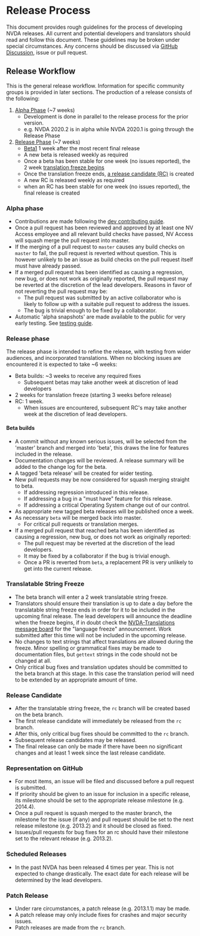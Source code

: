 # Release Process

This document provides rough guidelines for the process of developing NVDA releases.
All current and potential developers and translators should read and follow this document.
These guidelines may be broken under special circumstances.
Any concerns should be discussed via [GitHub Discussion](https://github.com/nvaccess/nvda/discussions), issue or pull request.
 
## Release Workflow
This is the general release workflow. Information for specific community groups is provided in later sections. The production of a release consists of the following:
1. [Alpha Phase](#alpha-phase) (~7 weeks)
   - Development is done in parallel to the release process for the prior version.
   - e.g. NVDA 2020.2 is in alpha while NVDA 2020.1 is going through the Release Phase
1. [Release Phase](#release-phase) (~7 weeks)
   - [Beta1](#beta-builds) 1 week after the most recent final release
   - A new beta is released weekly as required
   - Once a beta has been stable for one week (no issues reported), the 2 week [translation freeze begins](#translatable-string-freeze)
   - Once the translation freeze ends, [a release candidate (RC)](#release-candidate) is created
   - A new RC is released weekly as required
   - when an RC has been stable for one week (no issues reported), the final release is created

### Alpha phase
* Contributions are made following the [dev contributing guide](../dev/contributing.md).
* Once a pull request has been reviewed and approved by at least one NV Access employee and all relevant build checks have passed, NV Access will squash merge the pull request into master.
* If the merging of a pull request to `master` causes any build checks on `master` to fail, the pull request is reverted without question.
This is however unlikely to be an issue as build checks on the pull request itself must have already passed.
* If a merged pull request has been identified as causing a regression, new bug, or does not work as originally reported, the pull request may be reverted at the discretion of the lead developers. Reasons in favor of not reverting the pull request may be: 
  * The pull request was submitted by an active collaborator who is likely to follow up with a suitable pull request to address the issues.
  * The bug is trivial enough to be fixed by a collaborator.
* Automatic 'alpha snapshots' are made available to the public for very early testing. See [testing guide](../testing/contributing.md).

### Release phase
The release phase is intended to refine the release, with testing from wider audiences, and incorporated translations.
When no blocking issues are encountered it is expected to take ~6 weeks:
- Beta builds: ~3 weeks to receive any required fixes
  - Subsequent betas may take another week at discretion of lead developers
- 2 weeks for translation freeze (starting 3 weeks before release) 
- RC: 1 week.
  - When issues are encountered, subsequent RC's may take another week at the discretion of lead developers.

#### Beta builds
* A commit without any known serious issues, will be selected from the 'master' branch and merged into 'beta', this draws the line for features included in the release.
* Documentation changes will be reviewed. A release summary will be added to the change log for the beta.
* A tagged 'beta release' will be created for wider testing. 
* New pull requests may be now considered for squash merging straight to beta.
  - If addressing regression introduced in this release.
  - If addressing a bug in a "must have" feature for this release.
  - If addressing a critical Operating System change out of our control.
* As appropriate new tagged beta releases will be published once a week.
* As necessary `beta` will be merged back into master.
  - For critical pull requests or translation merges.
* If a merged pull request that reached beta has been identified as causing a regression, new bug, or does not work as originally reported:
  - The pull request may be reverted at the discretion of the lead developers.
  - It may be fixed by a collaborator if the bug is trivial enough.
  - Once a PR is reverted from `beta`, a replacement PR is very unlikely to get into the current release.

### Translatable String Freeze
- The beta branch will enter a 2 week translatable string freeze.
- Translators should ensure their translation is up to date a day before the translatable string freeze ends in order for it to be included in the upcoming final release.
The lead developers will announce the deadline when the freeze begins, if in doubt check the [NVDA-Translations message board](https://groups.io/g/nvda-translations/) for the "language freeze" announcement.
Work submitted after this time will not be included in the upcoming release.
- No changes to text strings that affect translations are allowed during the freeze. Minor spelling or grammatical fixes may be made to documentation files, but `gettext` strings in the code should not be changed at all.
- Only critical bug fixes and translation updates should be committed to the beta branch at this stage.
In this case the translation period will need to be extended by an appropriate amount of time.

### Release Candidate
* After the translatable string freeze, the `rc` branch will be created based on the beta branch.
* The first release candidate will immediately be released from the `rc` branch.
* After this, only critical bug fixes should be committed to the `rc` branch.
* Subsequent release candidates may be released.
* The final release can only be made if there have been no significant changes and at least 1 week since the last release candidate.

### Representation on GitHub
* For most items, an issue will be filed and discussed before a pull request is submitted.
* If priority should be given to an issue for inclusion in a specific release, its milestone should be set to the appropriate release milestone (e.g. 2014.4).
* Once a pull request is squash merged to the master branch, the milestone for the issue (if any) and pull request should be set to the next release milestone (e.g. 2013.2) and it should be closed as fixed.
* Issues/pull requests for bug fixes for an rc should have their milestone set to the relevant release (e.g. 2013.2).

### Scheduled Releases
* In the past NVDA has been released 4 times per year. This is not expected to change drastically. The exact date for each release will be determined by the lead developers.

### Patch Release
* Under rare circumstances, a patch release (e.g. 2013.1.1) may be made.
* A patch release may only include fixes for crashes and major security issues.
* Patch releases are made from the `rc` branch.

